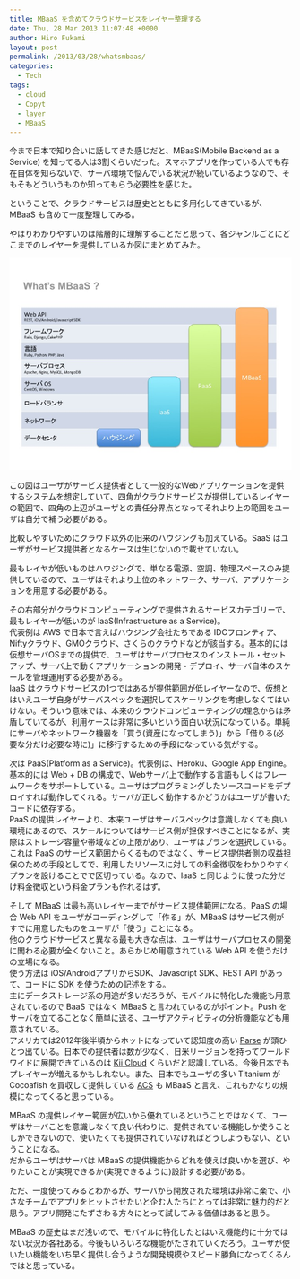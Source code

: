 ```yaml
---
title: MBaaS を含めてクラウドサービスをレイヤー整理する
date: Thu, 28 Mar 2013 11:07:48 +0000
author: Hiro Fukami
layout: post
permalink: /2013/03/28/whatsmbaas/
categories:
  - Tech
tags:
  - cloud
  - Copyt
  - layer
  - MBaaS
---
```

今まで日本で知り合いに話してきた感じだと、MBaaS(Mobile Backend as a Service) を知ってる人は3割くらいだった。スマホアプリを作っている人でも存在自体を知らないで、サーバ環境で悩んでいる状況が続いているようなので、そもそもどういうものか知ってもらう必要性を感じた。

ということで、クラウドサービスは歴史とともに多用化してきているが、MBaaS も含めて一度整理してみる。

やはりわかりやすいのは階層的に理解することだと思って、各ジャンルごとにどこまでのレイヤーを提供しているか図にまとめてみた。

[<img class="aligncenter size-full wp-image-846" alt="130328WhatsMBaaS" src="/images/2013/03/130328whatsmbaas.jpg?resize=720%2C540" data-recalc-dims="1" />][1]

<!--more-->この図はユーザがサービス提供者として一般的なWebアプリケーションを提供するシステムを想定していて、四角がクラウドサービスが提供しているレイヤーの範囲で、四角の上辺がユーザとの責任分界点となってそれより上の範囲をユーザは自分で補う必要がある。

  
比較しやすいためにクラウド以外の旧来のハウジングも加えている。SaaS はユーザがサービス提供者となるケースは生じないので載せていない。

最もレイヤが低いものはハウジングで、単なる電源、空調、物理スペースのみ提供しているので、ユーザはそれより上位のネットワーク、サーバ、アプリケーションを用意する必要がある。

その右部分がクラウドコンピューティングで提供されるサービスカテゴリーで、最もレイヤーが低いのが IaaS(Infrastructure as a Service)。  
代表例は AWS で日本で言えばハウジング会社たちである IDCフロンティア、Niftyクラウド、GMOクラウド、さくらのクラウドなどが該当する。基本的には仮想サーバOSまでの提供で、ユーザはサーバプロセスのインストール・セットアップ、サーバ上で動くアプリケーションの開発・デプロイ、サーバ自体のスケールを管理運用する必要がある。  
IaaS はクラウドサービスの1つではあるが提供範囲が低レイヤーなので、仮想とはいえユーザ自身がサーバスペックを選択してスケーリングを考慮しなくてはいけない。そういう意味では、本来のクラウドコンピューティングの理念からは矛盾していてるが、利用ケースは非常に多いという面白い状況になっている。単純にサーバやネットワーク機器を「買う(資産になってしまう)」から「借りる(必要な分だけ必要な時に)」に移行するための手段になっている気がする。

次は PaaS(Platform as a Service)。代表例は、Heroku、Google App Engine。基本的には Web + DB の構成で、Webサーバ上で動作する言語もしくはフレームワークをサポートしている。ユーザはプログラミングしたソースコードをデプロイすれば動作してくれる。サーバが正しく動作するかどうかはユーザが書いたコードに依存する。  
PaaS の提供レイヤーより、本来ユーザはサーバスペックは意識しなくても良い環境にあるので、スケールについてはサービス側が担保すべきことになるが、実際はストレージ容量や帯域などの上限があり、ユーザはプランを選択している。これは PaaS のサービス範囲からくるものではなく、サービス提供者側の収益担保のための手段としてで、利用したリソースに対しての料金徴収をわかりやすくプランを設けることでで区切っている。なので、IaaS と同じように使った分だけ料金徴収という料金プランも作れるはず。

そして MBaaS は最も高いレイヤーまでがサービス提供範囲になる。PaaS の場合 Web API をユーザがコーディングして「作る」が、MBaaS はサービス側がすでに用意したものをユーザが「使う」ことになる。  
他のクラウドサービスと異なる最も大きな点は、ユーザはサーバプロセスの開発に関わる必要が全くないこと。あらかじめ用意されている Web API を使うだけの立場になる。  
使う方法は iOS/AndroidアプリからSDK、Javascript SDK、REST API があって、コードに SDK を使うための記述をする。  
主にデータストレージ系の用途が多いだろうが、モバイルに特化した機能も用意されているので BaaS ではなく MBaaS と言われているのがポイント。Push をサーバを立てることなく簡単に送る、ユーザアクティビティの分析機能なども用意されている。  
アメリカでは2012年後半頃からホットになっていて認知度の高い <a href="http://parse.com" target="_blank">Parse</a> が頭ひとつ出ている。日本での提供者は数が少なく、日米リージョンを持ってワールドワイドに展開できているのは <a href="http://kii.com" target="_blank">Kii Cloud</a> くらいだと認識している。今後日本でもプレイヤーが増えるかもしれない。また、日本でもユーザの多い Titanium が Cocoafish を買収して提供している <a href="http://www.appcelerator.com/cloud/" target="_blank">ACS</a> も MBaaS と言え、これもかなりの規模になってくると思っている。

MBaaS の提供レイヤー範囲が広いから優れているということではなくて、ユーザはサーバことを意識しなくて良い代わりに、提供されている機能しか使うことしかできないので、使いたくても提供されていなければどうしようもない、ということになる。  
だからユーザはサーバは MBaaS の提供機能からどれを使えば良いかを選び、やりたいことが実現できるか(実現できるように)設計する必要がある。

ただ、一度使ってみるとわかるが、サーバから開放された環境は非常に楽で、小さなチームでアプリをヒットさせたいと企む人たちにとっては非常に魅力的だと思う。アプリ開発にたずさわる方々にとって試してみる価値はあると思う。

MBaaS の歴史はまだ浅いので、モバイルに特化したとはいえ機能的に十分ではない状況が各社ある。今後もいろいろな機能がたされていくだろう。ユーザが使いたい機能をいち早く提供し合うような開発規模やスピード勝負になってくるんではと思っている。

 [1]: /images/2013/03/130328whatsmbaas.jpg